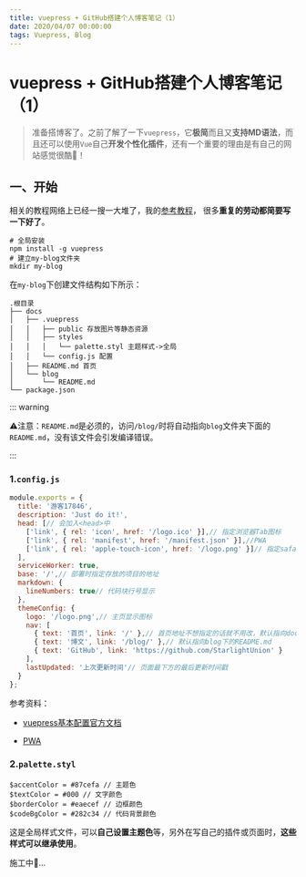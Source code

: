 ```yaml
---
title: vuepress + GitHub搭建个人博客笔记（1）
date: 2020/04/07 00:00:00
tags: Vuepress, Blog
---
```


# vuepress + GitHub搭建个人博客笔记（1）
<ClientOnly>
  <display-bar :displayData="$frontmatter"></display-bar>
</ClientOnly>

> 准备搭博客了。之前了解了一下`vuepress`，它**极简**而且又**支持MD语法**，而且还可以使用`Vue`自己**开发个性化插件**，还有一个重要的理由是有自己的网站感觉很酷👀！
## 一、开始

相关的教程网络上已经一搜一大堆了，我的[参考教程](https://www.cnblogs.com/softidea/p/10084946.html)， 很多**重复的劳动都简要写一下好了**。

```shell
# 全局安装
npm install -g vuepress
# 建立my-blog文件夹
mkdir my-blog
```

在`my-blog`下创建文件结构如下所示：

```
.根目录
├── docs
│   ├── .vuepress
│   │   ├── public 存放图片等静态资源
│   │   ├── styles
│   │   │   └── palette.styl 主题样式->全局
│   │   └── config.js 配置
│   ├── README.md 首页
│   └── blog
│       └── README.md
└── package.json
```

::: warning

⚠️注意：`README.md`是必须的，访问`/blog/`时将自动指向`blog`文件夹下面的`README.md`，没有该文件会引发编译错误。

:::

### 1.`config.js`

```js
module.exports = {
  title: '游客17846',
  description: 'Just do it!',
  head: [// 会加入<head>中
    ['link', { rel: 'icon', href: '/logo.ico' }],// 指定浏览器Tab图标
    ['link', { rel: 'manifest', href: '/manifest.json' }],//PWA
    ['link', { rel: 'apple-touch-icon', href: '/logo.png' }]// 指定safari浏览器保存书签至桌面图标
  ],
  serviceWorker: true,
  base: '/',// 部署时指定存放的项目的地址
  markdown: {
    lineNumbers: true// 代码块行号显示
  },
  themeConfig: {
    logo: '/logo.png',// 主页显示图标
    nav: [
      { text: '首页', link: '/' },// 首页地址不想指定的话就不用改，默认指向docs下面的README.md
      { text: '博文', link: '/blog/' },// 默认指向blog下的README.md
      { text: 'GitHub', link: 'https://github.com/StarlightUnion' }
    ],
    lastUpdated: '上次更新时间'// 页面最下方的最后更新时间戳
  }
};
```

参考资料：

* [vuepress基本配置官方文档](https://www.vuepress.cn/guide/basic-config.html#配置文件)

* [PWA](https://developer.mozilla.org/zh-CN/docs/Web/Manifest)

### 2.`palette.styl`

```stylus
$accentColor = #87cefa // 主题色
$textColor = #000 // 文字颜色
$borderColor = #eaecef // 边框颜色
$codeBgColor = #282c34 // 代码背景颜色
```

这是全局样式文件，可以**自己设置主题色**等，另外在写自己的插件或页面时，**这些样式可以继承使用**。

施工中🚧...

